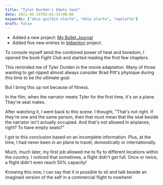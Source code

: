 ```yaml
---
title: "Tyler Durden's Empty Seat"
date: 2021-05-15T03:01:31+08:00
keywords: ["ohio quilbio olarte", "ohio olarte", "oqolarte"]
draft: false
---
```

- Added a new project: [My Bullet Journal](/bujo)
- Added five new entries to [Imbentori](/imbentori) project.

To console myself amid the combined power of heat and boredom,
I opened the book *Fight Club* and started reading the first few chapters.

This reminded me of Tyler Durden in the movie adaptation.
Many of those wanting to get ripped almost always consider Brad Pitt's
physique during this time to be *the* ultimate goal.

But I bring this up not because of fitness.

In the film, when the narrator meets Tyler for the first time, it's on a plane.
They're seat mates.

After watching it, I went back to this scene.
I thought, "That's not right.
If they're one and the same person, then that must mean that the seat beside the narrator isn't actually occupied.
And that's not allowed in airplanes, right? To have empty seats?"

I got to this conclusion based on an incomplete information.
Plus, at the time, I had never been *in* an plane to travel, domestically or internationally.

Much, much later, my first job allowed me to fly to different locations within the country.
I noticed that sometimes, a flight didn't get full.
Once or twice, a flight didn't even reach 50% capacity!

Knowing this now, I can say that it *is* possible to sit and talk beside an imagined version of the self in a commercial flight to nowhere!
